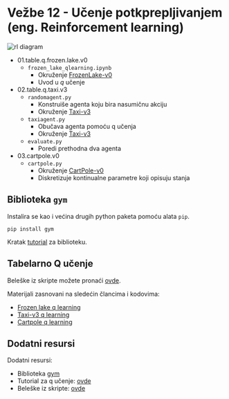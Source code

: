 # Vežbe 12 - Učenje potkprepljivanjem (eng. Reinforcement learning)

<img src="https://upload.wikimedia.org/wikipedia/commons/thumb/1/1b/Reinforcement_learning_diagram.svg/300px-Reinforcement_learning_diagram.svg.png" alt="rl diagram">

- 01.table.q.frozen.lake.v0
    - `frozen_lake_qlearning.ipynb`
        - Okruženje [FrozenLake-v0](https://gym.openai.com/envs/FrozenLake-v0/)
        - Uvod u *q* učenje
- 02.table.q.taxi.v3
    - `randomagent.py`
        - Konstruiše agenta koju bira nasumičnu akciju
        - Okruženje [Taxi-v3](https://gym.openai.com/envs/Taxi-v3/)
    - `taxiagent.py`
        - Obučava agenta pomoću q učenja
        - Okruženje [Taxi-v3](https://gym.openai.com/envs/Taxi-v3/)
    - `evaluate.py`
        - Poredi prethodna dva agenta
- 03.cartpole.v0
    - `cartpole.py`
        - Okruženje [CartPole-v0](https://gym.openai.com/envs/CartPole-v0/)
        - Diskretizuje kontinualne parametre koji opisuju stanja

## Biblioteka `gym`

Instalira se kao i većina drugih python paketa pomoću alata `pip`.

```
pip install gym
```

Kratak [tutorial](https://hub.packtpub.com/create-your-first-openai-gym-environment-tutorial/) za biblioteku.

## Tabelarno Q učenje

Beleške iz skripte možete pronaći [ovde](beleske.rl.pdf).

Materijali zasnovani na sledećin člancima i kodovima:
- [Frozen lake q learning](https://gist.github.com/jojonki/6291f8c3b19799bc2f6d5279232553d7)
- [Taxi-v3 q learning](https://github.com/phossen/reinforcement-learning-1)
- [Cartpole q learning](https://mc.ai/openai-gyms-cart-pole-balancing-using-q-learning/)

## Dodatni resursi

Dodatni resursi:
- Biblioteka [gym](https://gym.openai.com/)
- Tutorial za q učenje: [ovde](https://www.novatec-gmbh.de/en/blog/introduction-to-q-learning/)
- Beleške iz skripte: [ovde](beleske.rl.pdf)
